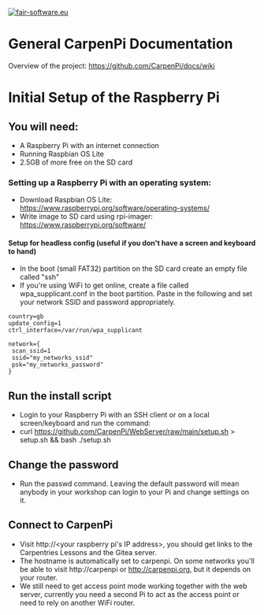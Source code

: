 [![fair-software.eu](https://img.shields.io/badge/fair--software.eu-%E2%97%8F%20%20%E2%97%8F%20%20%E2%97%8B%20%20%E2%97%8B%20%20%E2%97%8B-orange)](https://fair-software.eu)

# General CarpenPi Documentation
Overview of the project: https://github.com/CarpenPi/docs/wiki

# Initial Setup of the Raspberry Pi

## You will need:
* A Raspberry Pi with an internet connection
* Running Raspbian OS Lite
* 2.5GB of more free on the SD card

### Setting up a Raspberry Pi with an operating system:
* Download Raspbian OS Lite: https://www.raspberrypi.org/software/operating-systems/
* Write image to SD card using rpi-imager: https://www.raspberrypi.org/software/

#### Setup for headless config (useful if you don't have a screen and keyboard to hand)
* In the boot (small FAT32) partition on the SD card create an empty file called "ssh"
* If you're using WiFi to get online, create a file called wpa_supplicant.conf in the boot partition. Paste in the following and set your network SSID and password appropriately.

```
country=gb
update_config=1
ctrl_interface=/var/run/wpa_supplicant

network={
 scan_ssid=1
 ssid="my_networks_ssid"
 psk="my_networks_password"
}
```

## Run the install script
* Login to your Raspberry Pi with an SSH client or on a local screen/keyboard and run the command:
* curl https://github.com/CarpenPi/WebServer/raw/main/setup.sh > setup.sh && bash ./setup.sh

## Change the password
* Run the passwd command. Leaving the default password will mean anybody in your workshop can login to your Pi and change settings on it.

## Connect to CarpenPi
* Visit http://<your raspberry pi's IP address>, you should get links to the Carpentries Lessons and the Gitea server.
* The hostname is automatically set to carpenpi. On some networks you'll be able to visit http://carpenpi or http://carpenpi.org, but it depends on your router.
* We still need to get access point mode working together with the web server, currently you need a second Pi to act as the access point or need to rely on another WiFi router.

